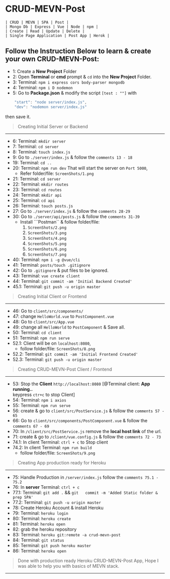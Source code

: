 # CRUD-MEVN-Post
```
| CRUD | MEVN | SPA | Post |
| Mongo Db | Express | Vue | Node | npm |
| Create | Read | Update | Delete |
| Single Page Application | Post App | Herok |
```

## Follow the Instruction Below to learn & create your own CRUD-MEVN-Post:

* 1: Create a **New Project** Folder
* 2: Open **Terminal** or **cmd** prompt & ```cd``` into the **New Project** Folder.
* 3: Terminal: ```npm i express cors body-parser mongodb```
* 4: Terminal: ```npm i D nodemon```
* 5: Go to **Package.json** & modify the script ```[test : ""]``` with
```javascript
    "start": "node server/index.js",
    "dev": "nodemon server/index.js"
```
then save it.

>Creating Initial Server or Backend
---

* 6: Terminal: ```mkdir server```
* 7: Terminal: ```cd server```
* 8: Terminal: ```touch index.js```
* 9: Go to ```./server/index.js``` & follow the ```comments 13 - 18```
* 19:  Terminal: ```cd ..```
* 20: Terminal: ```npm run dev```
        That will start the server on ```Port 5000```, 
  - Refer folder/file: ```ScreenShots/1.png```
* 21: Terminal: ```cd server```
* 22: Terminal: ```mkdir routes```
* 23: Terminal: ```cd routes```
* 24: Terminal: ```mkdir api```
* 25: Terminal: ```cd api```
* 26: Terminal: ```touch posts.js```
* 27: Go to ```./server/index.js``` & follow the ```comments 28-29```
* 30: Go to ```./server/api/posts.js``` & follow the ```comments 31-39```
  - Install ```Postman`` & follow folder/file:
    1.  ```ScreenShots/2.png```
    1.  ```ScreenShots/3.png```
    1.  ```ScreenShots/4.png```
    1.  ```ScreenShots/5.png```
    1.  ```ScreenShots/6.png```
    1.  ```ScreenShots/7.png```
* 40: Terminal: ```npm i -g @vue/cli```
* 41: Terminal: ```posts/touch .gitignore```
* 42: Go to ```.gitignore``` & put files to be ignored.
* 43: Terminal: ```vue create client```
* 44: Terminal: ```git commit -am 'Initial Backend Created'```
* 45.1: Terminal: ```git push -u origin master```

>Creating Initial Client or Frontend
---

* 46: Go to ```client/src/components/```
* 47: change ```HelloWorld.vue``` to ```PostComponent.vue```
* 48: Go to ```client/src/App.vue```
* 49: change all ```HelloWorld``` to ```PostComponent``` & Save all.
* 50: Terminal: ```cd client```
* 51: Terminal: ```npm run serve```
* 52.1: Client will be on ```localhost:8080```,
  - follow folder/file: ```ScreenShots/8.png```
* 52.2: Terminal: ```git commit -am 'Initial Frontend Created'```
* 52.3: Terminal: ```git push -u origin master```
 
>Creating CRUD-MEVN-Post Client / Frontend
---

* 53: Stop the **Client** ```http://localhost:8080``` [@Terminal client: **App running..**  
keypress ```ctr+c``` to stop Client]
* 54: Terminal: ```npm i axios```
* 55: Terminal: ```npm run serve```
* 56: create & go to ```client/src/PostService.js``` & follow the ```comments 57 - 65```
* 66: Go to ```client/src/components/PostComponent.vue``` & follow the ```comments 67 - 69```
* 70: In ```/client/src/PostService.js``` remove the **local host link** of the url.
* 71: create & go to ```/client/vue.config.js``` & follow the ```comments 72 - 73```
* 74.1: In client Terminal: ```ctrl + c``` to Stop client
* 74.2: In client Terminal: ```npm run build```
  - follow folder/file: ```ScreenShots/9.png```

>Creating App production ready for Heroku
---

* 75: Handle Production in ```/server/index.js``` follow the ```comments 75.1 - 75.2```
* 76: In **server** Terminal: ```ctrl + c```
* 77.1: Terminal: ```git add .``` && ```git   commit -m 'Added Static folder & prep SPA'```
* 77.2: Terminal: ```git push -u origin master```
* 78: Create Heroku Account & install Heroku
* 79: Terminal: ```heroku login```
* 80: Terminal: ```heroku create```
* 81: Terminal: ```heroku open```
* 82: grab the heroku repository
* 83: Terminal: ```heroku git:remote -a crud-mevn-post```
* 84: Terminal: ```git status```
* 85: Terminal: ```git push heroku master```
* 86: Terminal: ```heroku open```

>Done with production ready Heroku CRUD-MEVN-Post App, Hope I was able to help you with basics of MEVN stack.
---